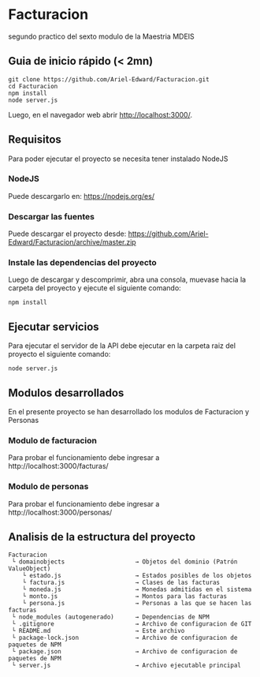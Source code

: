 # Facturacion
segundo practico del sexto modulo de la Maestria MDEIS

## Guia de inicio rápido (< 2mn)

```
git clone https://github.com/Ariel-Edward/Facturacion.git
cd Facturacion
npm install
node server.js
```

Luego, en el navegador web abrir [http://localhost:3000/](http://localhost:3000/).

## Requisitos
Para poder ejecutar el proyecto se necesita tener instalado NodeJS

### NodeJS
Puede descargarlo en: https://nodejs.org/es/

### Descargar las fuentes
Puede descargar el proyecto desde: https://github.com/Ariel-Edward/Facturacion/archive/master.zip

### Instale las dependencias del proyecto

Luego de descargar y descomprimir, abra una consola, muevase hacia la carpeta del proyecto y ejecute el siguiente comando:

  `npm install`

## Ejecutar servicios
Para ejecutar el servidor de la API debe ejecutar en la carpeta raiz del proyecto el siguiente comando:

  `node server.js `

## Modulos desarrollados
En el presente proyecto se han desarrollado los modulos de Facturacion y Personas

### Modulo de facturacion
Para probar el funcionamiento debe ingresar a http://localhost:3000/facturas/

### Modulo de personas
Para probar el funcionamiento debe ingresar a http://localhost:3000/personas/

## Analisis de la estructura del proyecto

```
Facturacion 
 └ domainobjects                    → Objetos del dominio (Patrón ValueObject)
    └ estado.js                     → Estados posibles de los objetos
    └ factura.js                    → Clases de las facturas
    └ moneda.js                     → Monedas admitidas en el sistema
    └ monto.js                      → Montos para las facturas
    └ persona.js                    → Personas a las que se hacen las facturas
 └ node_modules (autogenerado)      → Dependencias de NPM
 └ .gitignore                       → Archivo de configuracion de GIT
 └ README.md                        → Este archivo
 └ package-lock.json                → Archivo de configuracion de paquetes de NPM
 └ package.json                     → Archivo de configuracion de paquetes de NPM
 └ server.js                        → Archivo ejecutable principal
```
